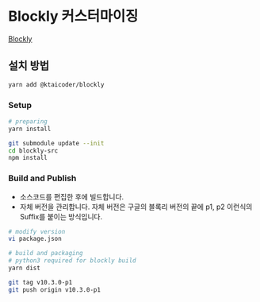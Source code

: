 # Blockly 커스터마이징

[Blockly](https://github.com/google/blockly)

## 설치 방법

```bash
yarn add @ktaicoder/blockly
```

### Setup

```bash
# preparing
yarn install

git submodule update --init
cd blockly-src
npm install
```

### Build and Publish

- 소스코드를 편집한 후에 빌드합니다.
- 자체 버전을 관리합니다. 자체 버전은 구글의 블록리 버전의 끝에 p1, p2 이런식의 Suffix를 붙이는 방식입니다.

```bash
# modify version
vi package.json

# build and packaging
# python3 required for blockly build
yarn dist

git tag v10.3.0-p1
git push origin v10.3.0-p1
```
